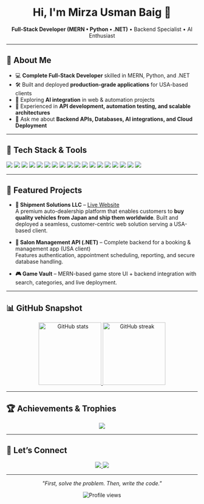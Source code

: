 <h1 align="center">Hi, I'm Mirza Usman Baig 👋</h1>
<p align="center">
  <b>Full-Stack Developer (MERN • Python • .NET)</b> • Backend Specialist • AI Enthusiast
</p>

---

## 🚀 About Me  
- 💻 **Complete Full-Stack Developer** skilled in MERN, Python, and .NET  
- 🛠 Built and deployed **production-grade applications** for USA-based clients  
- 🤖 Exploring **AI integration** in web & automation projects  
- 🌱 Experienced in **API development, automation testing, and scalable architectures**  
- 💬 Ask me about **Backend APIs, Databases, AI integrations, and Cloud Deployment**  

---

## 🧰 Tech Stack & Tools  
<p>
<img src="https://img.shields.io/badge/JavaScript-F7DF1E?style=for-the-badge&logo=javascript&logoColor=black" />
<img src="https://img.shields.io/badge/React-20232A?style=for-the-badge&logo=react&logoColor=61DAFB" />
<img src="https://img.shields.io/badge/Node.js-43853D?style=for-the-badge&logo=node.js&logoColor=white" />
<img src="https://img.shields.io/badge/Express.js-404D59?style=for-the-badge" />
<img src="https://img.shields.io/badge/MongoDB-4EA94B?style=for-the-badge&logo=mongodb&logoColor=white" />
<img src="https://img.shields.io/badge/Python-3776AB?style=for-the-badge&logo=python&logoColor=white" />
<img src="https://img.shields.io/badge/FastAPI-009688?style=for-the-badge&logo=fastapi&logoColor=white" />
<img src="https://img.shields.io/badge/Django-092E20?style=for-the-badge&logo=django&logoColor=white" />
<img src="https://img.shields.io/badge/.NET-512BD4?style=for-the-badge&logo=dotnet&logoColor=white" />
<img src="https://img.shields.io/badge/Google%20Gemini-4285F4?style=for-the-badge&logo=google&logoColor=white" />
<img src="https://img.shields.io/badge/PostgreSQL-316192?style=for-the-badge&logo=postgresql&logoColor=white" />
<img src="https://img.shields.io/badge/MySQL-005C84?style=for-the-badge&logo=mysql&logoColor=white" />
<img src="https://img.shields.io/badge/Docker-2496ED?style=for-the-badge&logo=docker&logoColor=white" />
<img src="https://img.shields.io/badge/Azure-0078D4?style=for-the-badge&logo=microsoftazure&logoColor=white" />
<img src="https://img.shields.io/badge/AWS-FF9900?style=for-the-badge&logo=amazonaws&logoColor=white" />
<img src="https://img.shields.io/badge/Google%20Cloud-4285F4?style=for-the-badge&logo=googlecloud&logoColor=white" />
<img src="https://img.shields.io/badge/VSCode-007ACC?style=for-the-badge&logo=visualstudiocode&logoColor=white" />
<img src="https://img.shields.io/badge/Git-F05032?style=for-the-badge&logo=git&logoColor=white" />
</p>

---

## 🔭 Featured Projects  
- **🚚 Shipment Solutions LLC** – [Live Website](https://shipmentsolutionsllc.com/)  
  A premium auto-dealership platform that enables customers to **buy quality vehicles from Japan and ship them worldwide**. Built and deployed a seamless, customer-centric web solution serving a USA-based client.  

- **💇 Salon Management API (.NET)** – Complete backend for a booking & management app (USA client)  
  Features authentication, appointment scheduling, reporting, and secure database handling.  

- **🎮 Game Vault** – MERN-based game store UI + backend integration with search, categories, and live deployment.

---

## 📊 GitHub Snapshot  
<p align="center">
<a href="https://github-readme-stats.vercel.app/api?username=usmanbaig305&show_icons=true&theme=tokyonight">
  <img alt="GitHub stats" src="https://github-readme-stats.vercel.app/api?username=usmanbaig305&show_icons=true&theme=tokyonight" height="165"/>
</a>
<a href="https://streak-stats.demolab.com?user=usmanbaig305&theme=tokyonight">
  <img alt="GitHub streak" src="https://streak-stats.demolab.com?user=usmanbaig305&theme=tokyonight" height="165"/>
</a>
</p>

---

## 🏆 Achievements & Trophies  
<p align="center">
<img src="https://github-profile-trophy.vercel.app/?username=usmanbaig305&theme=tokyonight&no-frame=true&margin-w=5&column=4" />
</p>

---

## 🤝 Let’s Connect  
<p align="center">
<a href="www.linkedin.com/in/mub1007" target="_blank">
  <img src="https://img.shields.io/badge/LinkedIn-0077B5?style=for-the-badge&logo=linkedin&logoColor=white" />
</a>
<a href="mailto:usmanbaig305@gmail.com">
  <img src="https://img.shields.io/badge/Email-D14836?style=for-the-badge&logo=gmail&logoColor=white" />
</a>
</p>

---

<p align="center">
  <i>"First, solve the problem. Then, write the code."</i>  
</p>

<p align="center">
  <img src="https://komarev.com/ghpvc/?username=usmanbaig305&color=blue&style=flat-square" alt="Profile views" />
</p>
